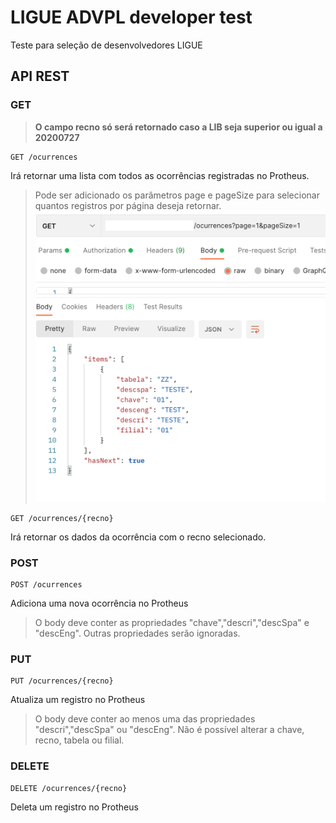 # LIGUE ADVPL developer test
Teste para seleção de desenvolvedores LIGUE

## API REST
### GET
> **O campo recno só será retornado caso a LIB seja superior ou igual a 20200727**

	GET /ocurrences
Irá retornar uma lista com todos as ocorrências registradas no Protheus.
> Pode ser adicionado os parâmetros page e pageSize para selecionar quantos registros por página deseja retornar. 
![Exemplo get /ocurrences?page=1&pageSize=1](/exemplos/get_page.png "Exemplo get /ocurrences?page=1&pageSize=1")

	GET /ocurrences/{recno}
Irá retornar os dados da ocorrência com o recno selecionado.

### POST
	POST /ocurrences
Adiciona uma nova ocorrência no Protheus
> O body deve conter as propriedades "chave","descri","descSpa" e "descEng". Outras propriedades serão ignoradas.

### PUT
	PUT /ocurrences/{recno}
Atualiza um registro no Protheus
> O body deve conter ao menos uma das propriedades "descri","descSpa" ou "descEng". Não é possível alterar a chave, recno, tabela ou filial.

### DELETE
	DELETE /ocurrences/{recno}
Deleta um registro no Protheus
